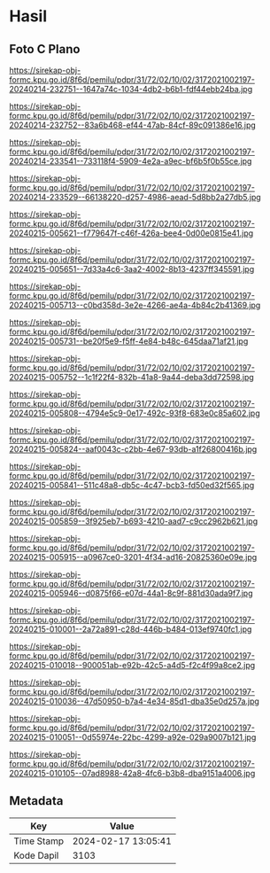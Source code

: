 # Hasil

## Foto C Plano

https://sirekap-obj-formc.kpu.go.id/8f6d/pemilu/pdpr/31/72/02/10/02/3172021002197-20240214-232751--1647a74c-1034-4db2-b6b1-fdf44ebb24ba.jpg

https://sirekap-obj-formc.kpu.go.id/8f6d/pemilu/pdpr/31/72/02/10/02/3172021002197-20240214-232752--83a6b468-ef44-47ab-84cf-89c091386e16.jpg

https://sirekap-obj-formc.kpu.go.id/8f6d/pemilu/pdpr/31/72/02/10/02/3172021002197-20240214-233541--733118f4-5909-4e2a-a9ec-bf6b5f0b55ce.jpg

https://sirekap-obj-formc.kpu.go.id/8f6d/pemilu/pdpr/31/72/02/10/02/3172021002197-20240214-233529--66138220-d257-4986-aead-5d8bb2a27db5.jpg

https://sirekap-obj-formc.kpu.go.id/8f6d/pemilu/pdpr/31/72/02/10/02/3172021002197-20240215-005621--f779647f-c46f-426a-bee4-0d00e0815e41.jpg

https://sirekap-obj-formc.kpu.go.id/8f6d/pemilu/pdpr/31/72/02/10/02/3172021002197-20240215-005651--7d33a4c6-3aa2-4002-8b13-4237ff345591.jpg

https://sirekap-obj-formc.kpu.go.id/8f6d/pemilu/pdpr/31/72/02/10/02/3172021002197-20240215-005713--c0bd358d-3e2e-4266-ae4a-4b84c2b41369.jpg

https://sirekap-obj-formc.kpu.go.id/8f6d/pemilu/pdpr/31/72/02/10/02/3172021002197-20240215-005731--be20f5e9-f5ff-4e84-b48c-645daa71af21.jpg

https://sirekap-obj-formc.kpu.go.id/8f6d/pemilu/pdpr/31/72/02/10/02/3172021002197-20240215-005752--1c1f22f4-832b-41a8-9a44-deba3dd72598.jpg

https://sirekap-obj-formc.kpu.go.id/8f6d/pemilu/pdpr/31/72/02/10/02/3172021002197-20240215-005808--4794e5c9-0e17-492c-93f8-683e0c85a602.jpg

https://sirekap-obj-formc.kpu.go.id/8f6d/pemilu/pdpr/31/72/02/10/02/3172021002197-20240215-005824--aaf0043c-c2bb-4e67-93db-a1f26800416b.jpg

https://sirekap-obj-formc.kpu.go.id/8f6d/pemilu/pdpr/31/72/02/10/02/3172021002197-20240215-005841--511c48a8-db5c-4c47-bcb3-fd50ed32f565.jpg

https://sirekap-obj-formc.kpu.go.id/8f6d/pemilu/pdpr/31/72/02/10/02/3172021002197-20240215-005859--3f925eb7-b693-4210-aad7-c9cc2962b621.jpg

https://sirekap-obj-formc.kpu.go.id/8f6d/pemilu/pdpr/31/72/02/10/02/3172021002197-20240215-005915--a0967ce0-3201-4f34-ad16-20825360e09e.jpg

https://sirekap-obj-formc.kpu.go.id/8f6d/pemilu/pdpr/31/72/02/10/02/3172021002197-20240215-005946--d0875f66-e07d-44a1-8c9f-881d30ada9f7.jpg

https://sirekap-obj-formc.kpu.go.id/8f6d/pemilu/pdpr/31/72/02/10/02/3172021002197-20240215-010001--2a72a891-c28d-446b-b484-013ef9740fc1.jpg

https://sirekap-obj-formc.kpu.go.id/8f6d/pemilu/pdpr/31/72/02/10/02/3172021002197-20240215-010018--900051ab-e92b-42c5-a4d5-f2c4f99a8ce2.jpg

https://sirekap-obj-formc.kpu.go.id/8f6d/pemilu/pdpr/31/72/02/10/02/3172021002197-20240215-010036--47d50950-b7a4-4e34-85d1-dba35e0d257a.jpg

https://sirekap-obj-formc.kpu.go.id/8f6d/pemilu/pdpr/31/72/02/10/02/3172021002197-20240215-010051--0d55974e-22bc-4299-a92e-029a9007b121.jpg

https://sirekap-obj-formc.kpu.go.id/8f6d/pemilu/pdpr/31/72/02/10/02/3172021002197-20240215-010105--07ad8988-42a8-4fc6-b3b8-dba9151a4006.jpg


## Metadata

| Key        | Value               |
| ---------- | ------------------- |
| Time Stamp | 2024-02-17 13:05:41 |
| Kode Dapil | 3103                |



